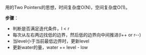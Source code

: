 用的Two Pointers的思想，时间复杂度O(N)，空间复杂度O(1)。

**步骤**：
- 判断是否满足迭代条件，l < r
- 每次从左右两边找低的边界，然后低的边界向中间推进(l++ or r--)
- 当level小于当前最低边界时，更新level
- 更新water的量，water += level - low

